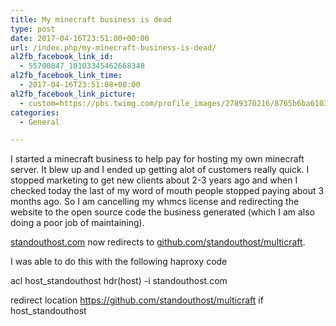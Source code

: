 ```yaml
---
title: My minecraft business is dead
type: post
date: 2017-04-16T23:51:00+00:00
url: /index.php/my-minecraft-business-is-dead/
al2fb_facebook_link_id:
  - 55700847_10103345462668348
al2fb_facebook_link_time:
  - 2017-04-16T23:51:08+00:00
al2fb_facebook_link_picture:
  - custom=https://pbs.twimg.com/profile_images/2789370216/8765b6ba61039a987bdc1b3bc922bdbf_400x400.png
categories:
  - General

---
```

I started a minecraft business to help pay for hosting my own minecraft server. It blew up and I ended up getting alot of customers really quick. I stopped marketing to get new clients about 2-3 years ago and when I checked today the last of my word of mouth people stopped paying about 3 months ago. So I am cancelling my whmcs license and redirecting the website to the open source code the business generated (which I am also doing a poor job of maintaining).

<a href="https://standouthost.com" target="_blank">standouthost.com</a> now redirects to <a href="https://github.com/standouthost/multicraft" target="_blank">github.com/standouthost/multicraft</a>.

I was able to do this with the following haproxy code

acl host_standouthost hdr(host) -i standouthost.com
  
redirect location https://github.com/standouthost/multicraft if host_standouthost